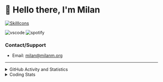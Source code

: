 # 👋 Hello there, I'm Milan
[![SkillIcons](https://skillicons.dev/icons?i=js,ts,nextjs,tailwind,html,go,bash,git,nginx,prisma,kubernetes,docker,linux)](https://skillicons.dev)

![vscode](https://nocache.advaith.workers.dev?url=https://img.shields.io/endpoint?url=https://dev.discordprofiles.me/api/badge/vscode/423203831971708958)
![spotify](https://nocache.advaith.workers.dev/?url=https://img.shields.io/endpoint?url=https://milanm.org/api/spotify/shields&cacheSeconds=10)

### Contact/Support

- Email: [milan@milanm.org](mailto:milan@milanm.org)
 
---
 
<details>
  <summary>GitHub Activity and Statistics</summary>
  <img src="/github-metrics.svg" />
</details>
<details>
  <summary>Coding Stats</summary>
  <!--START_SECTION:waka-->

```txt
TypeScript   2 hrs 19 mins   ███████████████████▓░░░░░   78.35 %
JSON         22 mins         ███░░░░░░░░░░░░░░░░░░░░░░   12.49 %
JavaScript   8 mins          █░░░░░░░░░░░░░░░░░░░░░░░░   04.61 %
Docker       5 mins          ▓░░░░░░░░░░░░░░░░░░░░░░░░   02.94 %
Git Config   2 mins          ▒░░░░░░░░░░░░░░░░░░░░░░░░   01.58 %
```

<!--END_SECTION:waka-->
</details>
